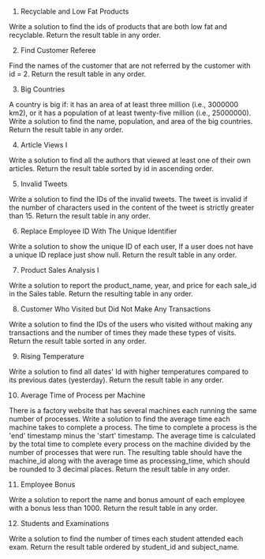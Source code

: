 1. Recyclable and Low Fat Products
   
Write a solution to find the ids of products that are both low fat and recyclable.
Return the result table in any order.

2. Find Customer Referee

Find the names of the customer that are not referred by the customer with id = 2.
Return the result table in any order.

3. Big Countries

A country is big if:
it has an area of at least three million (i.e., 3000000 km2), or
it has a population of at least twenty-five million (i.e., 25000000).
Write a solution to find the name, population, and area of the big countries.
Return the result table in any order.

4. Article Views I

Write a solution to find all the authors that viewed at least one of their own articles.
Return the result table sorted by id in ascending order.

5. Invalid Tweets

Write a solution to find the IDs of the invalid tweets. The tweet is invalid if the number of characters used in the content of the tweet is strictly greater than 15.
Return the result table in any order.

6. Replace Employee ID With The Unique Identifier

Write a solution to show the unique ID of each user, If a user does not have a unique ID replace just show null.
Return the result table in any order.

7. Product Sales Analysis I

Write a solution to report the product_name, year, and price for each sale_id in the Sales table.
Return the resulting table in any order.

8. Customer Who Visited but Did Not Make Any Transactions

Write a solution to find the IDs of the users who visited without making any transactions and the number of times they made these types of visits.
Return the result table sorted in any order.

9. Rising Temperature

Write a solution to find all dates' Id with higher temperatures compared to its previous dates (yesterday).
Return the result table in any order.

10. Average Time of Process per Machine

There is a factory website that has several machines each running the same number of processes. Write a solution to find the average time each machine takes to complete a process.
The time to complete a process is the 'end' timestamp minus the 'start' timestamp. The average time is calculated by the total time to complete every process on the machine divided by the number of processes that were run.
The resulting table should have the machine_id along with the average time as processing_time, which should be rounded to 3 decimal places.
Return the result table in any order.

11. Employee Bonus

Write a solution to report the name and bonus amount of each employee with a bonus less than 1000.
Return the result table in any order.

12. Students and Examinations 

Write a solution to find the number of times each student attended each exam.
Return the result table ordered by student_id and subject_name.


